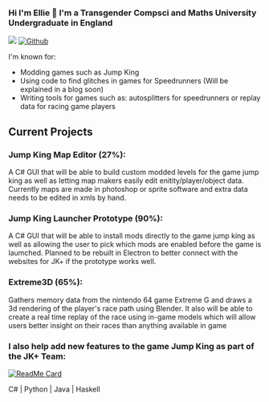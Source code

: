 ### Hi I'm Ellie 👋 I'm a Transgender Compsci and Maths University Undergraduate in England

![](https://visitor-badge.laobi.icu/badge?page_id=Elisiah.Elisiah)
[![Github](https://img.shields.io/github/followers/Elisiah?label=Follow&style=social)](https://github.com/Elisiah)

I'm known for:
- Modding games such as Jump King
- Using code to find glitches in games for Speedrunners (Will be explained in a blog soon)
- Writing tools for games such as: autosplitters for speedrunners or replay data for racing game players

## Current Projects

### Jump King Map Editor (27%):

A C# GUI that will be able to build custom modded levels for the game jump king as well as letting map makers easily edit enitity/player/object data. Currently maps are made in photoshop or sprite software and extra data needs to be edited in xmls by hand.

### Jump King Launcher Prototype (90%):

A C# GUI that will be able to install mods directly to the game jump king as well as allowing the user to pick which mods are enabled before the game is laumched. Planned to be rebuilt in Electron to better connect with the websites for JK+ if the prototype works well.

### Extreme3D (65%): 

Gathers memory data from the nintendo 64 game Extreme G and draws a 3d rendering of the player's race path using Blender. It also will be able to create a real time replay of the race using in-game models which will allow users better insight on their races than anything available in game

### I also help add new features to the game Jump King as part of the JK+ Team:

[![ReadMe Card](https://github-readme-stats.vercel.app/api/pin/?username=phoenixx19&repo=JumpKingPlus&show_owner=true)](https://github.com/Phoenixx19/JumpKingPlus)

C# | Python | Java | Haskell

<!--
**Elisiah/Elisiah** is a ✨ _special_ ✨ repository because its `README.md` (this file) appears on your GitHub profile.

Here are some ideas to get you started:

- 🔭 I’m currently working on ...
- 🌱 I’m currently learning ...
- 👯 I’m looking to collaborate on ...
- 🤔 I’m looking for help with ...
- 💬 Ask me about ...
- 📫 How to reach me: ...
- 😄 Pronouns: ...
- ⚡ Fun fact: ...
-->
